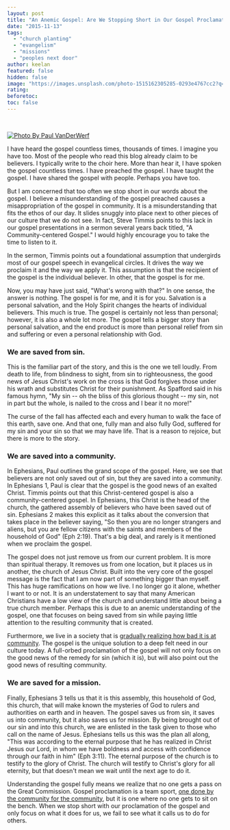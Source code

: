 ```yaml
---
layout: post
title: "An Anemic Gospel: Are We Stopping Short in Our Gospel Proclamation?"
date: "2015-11-13"
tags: 
  - "church planting"
  - "evangelism"
  - "missions"
  - "peoples next door"
author: keelan
featured: false
hidden: false
image: "https://images.unsplash.com/photo-1515162305285-0293e4767cc2?q=80&w=2071&auto=format&fit=crop&ixlib=rb-4.0.3&ixid=M3wxMjA3fDB8MHxwaG90by1wYWdlfHx8fGVufDB8fHx8fA%3D%3D"
rating:
beforetoc:
toc: false
---
```


 

[![Photo By <a href="http://www.flickr.com/photos/12357841@N02/15045200286/" target="_blank">Paul VanDerWerf</a>](images/0b1a1-15045200286_ca422904ac_z.jpg)](https://keelancook.files.wordpress.com/2020/08/0b1a1-15045200286_ca422904ac_z.jpg)

I have heard the gospel countless times, thousands of times. I imagine you have too. Most of the people who read this blog already claim to be believers. I typically write to the choir here. More than hear it, I have spoken the gospel countless times. I have preached the gospel. I have taught the gospel. I have shared the gospel with people. Perhaps you have too.

But I am concerned that too often we stop short in our words about the gospel. I believe a misunderstanding of the gospel preached causes a misappropriation of the gospel in community. It is a misunderstanding that fits the ethos of our day. It slides snuggly into place next to other pieces of our culture that we do not see. In fact, Steve Timmis points to this lack in our gospel presentations in a sermon several years back titled, "A Community-centered Gospel." I would highly encourage you to take the time to listen to it.

In the sermon, Timmis points out a foundational assumption that undergirds most of our gospel speech in evangelical circles. It drives the way we proclaim it and the way we apply it. This assumption is that the recipient of the gospel is the individual believer. In other, that the gospel is for me.

Now, you may have just said, "What's wrong with that?" In one sense, the answer is nothing. The gospel is for me, and it is for you. Salvation is a personal salvation, and the Holy Spirit changes the hearts of individual believers. This much is true. The gospel is certainly not less than personal; however, it is also a whole lot more. The gospel tells a bigger story than personal salvation, and the end product is more than personal relief from sin and suffering or even a personal relationship with God.

### We are saved from sin.

This is the familiar part of the story, and this is the one we tell loudly. From death to life, from blindness to sight, from sin to righteousness, the good news of Jesus Christ's work on the cross is that God forgives those under his wrath and substitutes Christ for their punishment. As Spafford said in his famous hymn, "My sin -- oh the bliss of this glorious thought -- my sin, not in part but the whole, is nailed to the cross and I bear it no more!"

The curse of the fall has affected each and every human to walk the face of this earth, save one. And that one, fully man and also fully God, suffered for my sin and your sin so that we may have life. That is a reason to rejoice, but there is more to the story.

### We are saved into a community.

In Ephesians, Paul outlines the grand scope of the gospel. Here, we see that believers are not only saved out of sin, but they are saved into a community. In Ephesians 1, Paul is clear that the gospel is the good news of an exalted Christ. Timmis points out that this Christ-centered gospel is also a community-centered gospel. In Ephesians, this Christ is the head of the church, the gathered assembly of believers who have been saved out of sin. Ephesians 2 makes this explicit as it talks about the conversion that takes place in the believer saying, "So then you are no longer strangers and aliens, but you are fellow citizens with the saints and members of the household of God" (Eph 2:19). That's a big deal, and rarely is it mentioned when we proclaim the gospel.

The gospel does not just remove us from our current problem. It is more than spiritual therapy. It removes us from one location, but it places us in another, the church of Jesus Christ. Built into the very core of the gospel message is the fact that I am now part of something bigger than myself. This has huge ramifications on how we live. I no longer go it alone, whether I want to or not. It is an understatement to say that many American Christians have a low view of the church and understand little about being a true church member. Perhaps this is due to an anemic understanding of the gospel, one that focuses on being saved from sin while paying little attention to the resulting community that is created.

Furthermore, we live in a society that is [gradually realizing how bad it is at community](http://blog.keelancook.com/2015/11/chiming-in-how-our-housing-choices-make-adult-friendships-more-difficult.html). The gospel is the unique solution to a deep felt need in our culture today. A full-orbed proclamation of the gospel will not only focus on the good news of the remedy for sin (which it is), but will also point out the good news of resulting community.

### We are saved for a mission.

Finally, Ephesians 3 tells us that it is this assembly, this household of God, this church, that will make known the mysteries of God to rulers and authorities on earth and in heaven. The gospel saves us from sin, it saves us into community, but it also saves us for mission. By being brought out of our sin and into this church, we are enlisted in the task given to those who call on the name of Jesus. Ephesians tells us this was the plan all along, "This was according to the eternal purpose that he has realized in Christ Jesus our Lord, in whom we have boldness and access with confidence through our faith in him" (Eph 3:11). The eternal purpose of the church is to testify to the glory of Christ. The church will testify to Christ's glory for all eternity, but that doesn't mean we wait until the next age to do it.

Understanding the gospel fully means we realize that no one gets a pass on the Great Commission. Gospel proclamation is a team sport, [one done by the community for the community](http://blog.keelancook.com/2015/10/personal-evangelism-yes-but-it-should-be-a-group-activity.html), but it is one where no one gets to sit on the bench. When we stop short with our proclamation of the gospel and only focus on what it does for us, we fail to see what it calls us to do for others.
